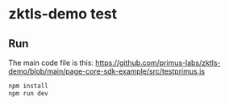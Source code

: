 # zktls-demo test

## Run
The main code file is this: https://github.com/primus-labs/zktls-demo/blob/main/page-core-sdk-example/src/testprimus.js

```bash
npm install
npm run dev
```
